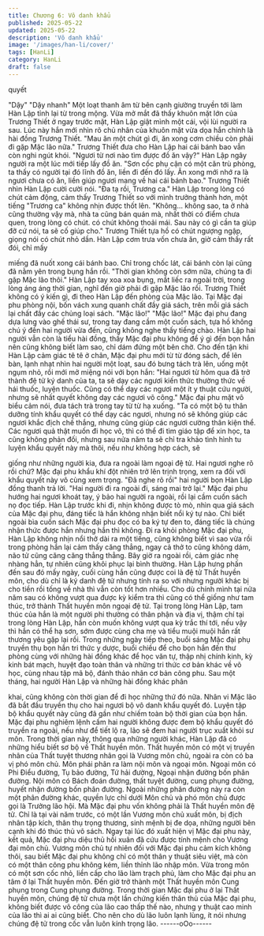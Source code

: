```yaml
---
title: Chương 6: Vô danh khẩu
published: 2025-05-22
updated: 2025-05-22
description: 'Vô danh khẩu'
image: '/images/han-li/cover/'
tags: [HanLi]
category: HanLi
draft: false
---
```


quyết

"Dậy" "Dậy nhanh"
Một loạt thanh âm từ bên cạnh giường truyền tới làm Hàn Lập
tỉnh lại từ trong mộng. Vừa mở mắt đã thấy khuôn mặt lớn của
Trương Thiết ở ngay trước mặt, Hàn Lập giật mình một cái, vội lùi
người ra sau. Lúc này hắn mới nhìn rõ chủ nhân của khuôn mặt
vừa dọa hắn chính là hài đồng Trương Thiết.
"Mau ăn một chút gì đi, ăn xong cơm chiều còn phải đi gặp Mặc
lão nữa." Trương Thiết đưa cho Hàn Lập hai cái bánh bao vẫn
còn nghi ngút khói.
"Ngươi từ nơi nào tìm được đồ ăn vậy?" Hàn Lập ngây người ra
một lúc mới tiếp lấy đồ ăn.
"Sơn cốc phụ cận có một căn trù phòng, ta thấy có người tại đó
lĩnh đồ ăn, liền đi đến đó lấy. Ăn xong mới nhớ ra là ngươi chưa
có ăn, liền giúp ngươi mang về hai cái bánh bao." Trương Thiết
nhìn Hàn Lập cười cười nói.
"Đa tạ rồi, Trương ca." Hàn Lập trong lòng có chút cảm động, cảm
thấy Trương Thiết so với mình trưởng thành hơn, một tiếng
"Trương ca" không nhịn được thốt lên.
"Không… không sao, ta ở nhà cũng thường vậy mà, nhà ta cũng
bán quán mà, nhất thời có điểm chưa quen, trong lòng có chút. có
chút không thoải mái. Sau này có gì cần ta giúp đỡ cứ nói, ta sẽ
cố giúp cho." Trương Thiết tựa hồ có chút ngượng ngập, giọng
nói có chút nhỏ dần.
Hàn Lập cơm trưa vốn chưa ăn, giờ cảm thấy rất đói, chỉ mấy

miếng đã nuốt xong cái bánh bao. Chỉ trong chốc lát, cái bánh còn
lại cũng đã nằm yên trong bụng hắn rồi.
"Thời gian không còn sớm nữa, chúng ta đi gặp Mặc lão thôi."
Hàn Lập tay xoa xoa bụng, mắt liếc ra ngoài trời, trong lòng áng
áng thời gian, nghĩ đến giờ phải đi gặp Mặc lão rồi.
Trương Thiết không có ý kiến gì, đi theo Hàn Lập đến phòng của
Mặc lão.
Tại Mặc đại phu phòng nội, bốn vách xung quanh chất đầy giá
sách, trên mỗi giá sách lại chất đầy các chủng loại sách.
"Mặc lão!"
"Mặc lão!"
Mặc đại phu đang dựa lưng vào ghế thái sư, trong tay đang cầm
một cuốn sách, tựa hồ không chú ý đến hai người vừa đến, cũng
không nghe thấy tiếng chào. Hàn Lập hai người vẫn còn là tiểu
hài đồng, thấy Mặc đại phu không để ý gì đến bọn hắn nên cũng
không biết làm sao, chỉ dám đứng một bên chờ.
Cho đến tận khi Hàn Lập cảm giác tê tê ở chân, Mặc đại phu mới
từ từ đóng sách, để lên bàn, lạnh nhạt nhìn hai người một loạt,
sau đó bưng tách trà lên, uống một ngụm nhỏ, rồi mới mở miệng
nói với bọn hắn:
"Hai ngươi từ hôm qua đã trở thành đệ tử ký danh của ta, ta sẽ
dạy các ngươi kiến thức thường thức về hái thuốc, luyện thuốc.
Cũng có thể dạy các ngươi một ít y thuật cứu người, nhưng sẽ
nhất quyết không dạy các ngươi võ công." Mặc đại phu mặt vô
biểu cảm nói, đưa tách trà trong tay từ từ hạ xuống.
"Ta có một bộ tu thân dưỡng tính khẩu quyết có thể dạy các
ngươi, nhưng nó sẽ không giúp các ngươi khắc địch chế thắng,
nhưng cũng giúp các ngươi cường thân kiện thể. Các ngươi quả
thật muốn đi học võ, thì có thể đi tìm giáo tập để xin học, ta cũng
không phản đối, nhưng sau nửa năm ta sẽ chỉ tra khảo tình hình
tu luyện khẩu quyết này mà thôi, nếu như không hợp cách, sẽ

giống như những người kia, đưa ra ngoài làm ngoại đệ tử. Hai
ngươi nghe rõ rồi chứ? Mặc đại phu khẩu khí đột nhiên trở lên
trịnh trọng, xem ra đối với khẩu quyết này vô cùng xem trọng.
"Đã nghe rõ rồi" hai người bọn Hàn Lập đồng thanh trả lời.
"Hai người đi ra ngoài đi, sáng mai trở lại." Mặc đại phu hướng
hai ngươi khoát tay, ý bảo hai người ra ngoài, rồi lại cầm cuốn
sách nọ đọc tiếp.
Hàn Lập trước khi đi, nhịn không được tò mò, nhìn qua giá sách
của Mặc đại phu, đáng tiếc là hắn không nhận biết nổi ký tự nào.
Chỉ biết ngoài bìa cuốn sách Mặc đại phu đọc có ba ký tự đen to,
đáng tiếc là chúng nhận thức được hắn nhưng hắn thì không.
Đi ra khỏi phòng Mặc đại phu, Hàn Lập không nhịn nổi thở dài ra
một tiếng, cũng không biết vì sao vừa rồi trong phòng hắn lại cảm
thấy căng thẳng, ngay cả thở to cũng không dám, não tử cũng
căng căng thẳng thẳng. Bây giờ ra ngoài rồi, cảm giác nhẹ nhàng
hẳn, tự nhiên cũng khôi phục lại bình thường.
Hàn Lập hưng phấn đến sau đó mấy ngày, cuối cùng hắn cũng
được coi là đệ tử Thất huyền môn, cho dù chỉ là ký danh đệ tử
nhưng tính ra so với nhưng người khác bị cho tiền rồi tống về nhà
thì vẫn còn tốt hơn nhiều. Cho dù chính mình tại nửa năm sau có
không vượt qua được kỳ kiểm tra thì cũng có thể giống như tam
thúc, trở thành Thất huyền môn ngoại đệ tử. Tại trong lòng Hàn
Lập, tam thúc của hắn là một người phi thường có thân phận và
địa vị, thậm chí tại trong lòng Hàn Lập, hắn còn muốn không vượt
qua kỳ trắc thí tới, nếu vậy thì hắn có thể hạ sơn, sớm được cùng
cha mẹ và tiểu muội muội hắn rất thương yêu gặp lại rồi.
Trong những ngày tiếp theo, buổi sáng Mặc đại phụ truyền thụ
bọn hắn tri thức y dược, buổi chiều để cho bọn hắn đến thư
phòng cùng với những hài đồng khác để học văn tự, thập nhị
chính kinh, kỳ kinh bát mạch, huyệt đạo toàn thân và những tri
thức cơ bản khác về võ học, cùng nhau tập mã bộ, đánh thảo
nhân cơ bản công phu.
Sau một tháng, hai người Hàn Lập và những hài đồng khác phân

khai, cũng không còn thời gian để đi học những thứ đó nữa. Nhân
vi Mặc lão đã bắt đầu truyền thụ cho hai ngươi bộ vô danh khẩu
quyết đó. Luyện tập bộ khẩu quyết này cũng đã gần như chiếm
toàn bộ thời gian của bọn hắn. Mặc đại phu nghiêm lệnh cấm hai
người không được đem bộ khẩu quyết đó truyền ra ngoài, nếu
như để tiết lộ ra, lão sẽ đem hai người trục xuất khỏi sư môn.
Trong thời gian này, thông qua những người khác, Hàn Lập đã có
những hiểu biết sơ bộ về Thất huyền môn. Thất huyền môn có
một vị truyền nhân của Thất tuyệt thương nhân gọi là Vương môn
chủ, ngoài ra còn có ba vị phó môn chủ. Môn phái phân ra làm nội
môn và ngoại môn. Ngoại môn có Phi Điểu đường, Tụ bảo
đường, Tứ hải đường, Ngoại nhận đường bốn phân đường. Nội
môn có Bách đoán đường, thất tuyệt đường, cung phụng đường,
huyết nhận đường bốn phân đường. Ngoài những phân đường
này ra còn một phân đường khác, quyền lực chỉ dưới Môn chủ và
phó môn chủ được gọi là Trưởng lão hội.
Mà Mặc đại phu vốn không phải là Thất huyền môn đệ tử. Chỉ là
tại vài năm trước, có một lần Vương môn chủ xuất môn, bị địch
nhân tập kích, thân thụ trọng thương, sinh mệnh bị đe dọa, những
người bên cạnh khi đó thúc thủ vô sách. Ngay tại lúc đó xuất hiện
vị Mặc đại phu này, kết quả, Mặc đại phu diệu thủ hồi xuân đã
cứu được tính mệnh cho Vương đại môn chủ. Vương môn chủ tự
nhiên đối với Mặc đại phu cảm kích không thôi, sau biết Mặc đại
phu không chỉ có một thân y thuật siêu việt, mà còn có một thân
công phu không kém, liền thỉnh lão nhập môn. Vừa trong môn có
một sơn cốc nhỏ, liền cấp cho lão làm trạch phủ, làm cho Mặc đại
phu an tâm ở lại Thất huyền môn. Đến giờ trở thành một Thất
huyền môn Cung phụng trong Cung phụng đường. Trong thời
gian Mặc đại phu ở lại Thất huyền môn, chúng đệ tử chưa một lần
chứng kiến thân thủ của Mặc đại phu, không biết được võ công
của lão cao thấp thế nào, nhưng y thuật cao minh của lão thì ai ai
cũng biết. Cho nên cho dù lão luôn lạnh lùng, ít nói nhưng chúng
đệ tử trong cốc vẫn luôn kính trọng lão.
------oOo------
